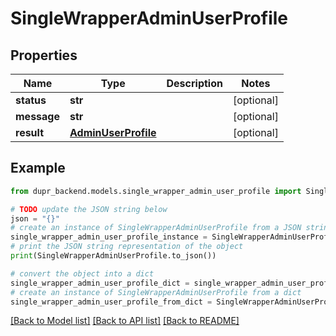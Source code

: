 # SingleWrapperAdminUserProfile


## Properties

Name | Type | Description | Notes
------------ | ------------- | ------------- | -------------
**status** | **str** |  | [optional] 
**message** | **str** |  | [optional] 
**result** | [**AdminUserProfile**](AdminUserProfile.md) |  | [optional] 

## Example

```python
from dupr_backend.models.single_wrapper_admin_user_profile import SingleWrapperAdminUserProfile

# TODO update the JSON string below
json = "{}"
# create an instance of SingleWrapperAdminUserProfile from a JSON string
single_wrapper_admin_user_profile_instance = SingleWrapperAdminUserProfile.from_json(json)
# print the JSON string representation of the object
print(SingleWrapperAdminUserProfile.to_json())

# convert the object into a dict
single_wrapper_admin_user_profile_dict = single_wrapper_admin_user_profile_instance.to_dict()
# create an instance of SingleWrapperAdminUserProfile from a dict
single_wrapper_admin_user_profile_from_dict = SingleWrapperAdminUserProfile.from_dict(single_wrapper_admin_user_profile_dict)
```
[[Back to Model list]](../README.md#documentation-for-models) [[Back to API list]](../README.md#documentation-for-api-endpoints) [[Back to README]](../README.md)


